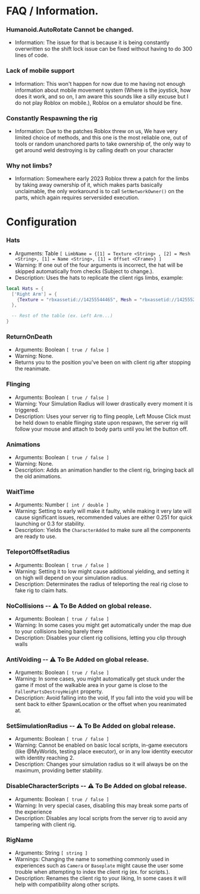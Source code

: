# FAQ / Information.

### Humanoid.AutoRotate Cannot be changed.
  - Information: The issue for that is because it is being constantly overwritten so the shift lock issue can be fixed without having to do 300 lines of code.

### Lack of mobile support
  - Information: This won't happen for now due to me having not enough information about mobile movement system (Where is the joystick, how does it work, and so on, I am aware this sounds like a silly excuse but I do not play Roblox on mobile.), Roblox on a emulator should be fine.

### Constantly Respawning the rig
  - Information: Due to the patches Roblox threw on us, We have very limited choice of methods, and this one is the most reliable one, out of tools or random unanchored parts to take ownership of, the only way to get around weld destroying is by calling death on your character

### Why not limbs?
  - Information: Somewhere early 2023 Roblox threw a patch for the limbs by taking away ownership of it, which makes parts basically unclaimable, the only workaround is to call `SetNetworkOwner()` on the parts, which again requires serversided execution.

# Configuration

### Hats
- Arguments: Table `[ LimbName = {[1] = Texture <String> , [2] = Mesh <String>, [1] = Name <String>, [1] = Offset <CFrame>} ]`
- Warning: If one out of the four arguments is incorrect, the hat will be skipped automatically from checks (Subject to change.).
- Description: Uses the hats to replicate the client rigs limbs, example:

```lua
local Hats = {
  ['Right Arm'] = {
    {Texture = "rbxassetid://14255544465", Mesh = "rbxassetid://14255522247", Name = "RARM", Offset = CFrame.Angles(0, 0, math.rad(90))}
  },

  -- Rest of the table (ex. Left Arm...)
}
```

### ReturnOnDeath
- Arguments: Boolean `[ true / false ]`
- Warning: None.
- Returns you to the position you've been on with client rig after stopping the reanimate.

### Flinging
- Arguments: Boolean `[ true / false ]`
- Warning: Your Simulation Radius will lower drastically every moment it is triggered.
- Description: Uses your server rig to fling people, Left Mouse Click must be held down to enable flinging state upon respawn, the server rig will follow your mouse and attach to body parts until you let the button off.

### Animations
- Arguments: Boolean `[ true / false ]`
- Warning: None.
- Description: Adds an animation handler to the client rig, bringing back all the old animations.

### WaitTime
- Arguments: Number `[ int / double ]`
- Warning: Setting to early will make it faulty, while making it very late will cause significant issues, recommended values are either 0.251 for quick launching or 0.3 for stability.
- Description: Yields the `CharacterAdded` to make sure all the components are ready to use.

### TeleportOffsetRadius
- Arguments: Boolean `[ true / false ]`
- Warning: Setting it to low might cause additional yielding, and setting it on high will depend on your simulation radius.
- Description: Determinates the radius of teleporting the real rig close to fake rig to claim hats.

### NoCollisions -- ⚠ To Be Added on global release.
- Arguments: Boolean `[ true / false ]`
- Warning: In some cases you might get automatically under the map due to your collisions being barely there
- Description: Disables your client rig collisions, letting you clip through walls

### AntiVoiding -- ⚠ To Be Added on global release.
- Arguments: Boolean `[ true / false ]`
- Warning: In some cases, you might automatically get stuck under the game if most of the walkable area in your game is close to the `FallenPartsDestroyHeight` property.
- Description: Avoid falling into the void, If you fall into the void you will be sent back to either SpawnLocation or the offset when you reanimated at.

### SetSimulationRadius -- ⚠ To Be Added on global release.
- Arguments: Boolean `[ true / false ]`
- Warning: Cannot be enabled on basic local scripts, in-game executors (like @MyWorlds, testing place executor), or in any low identity executor with identity reaching 2.
- Description: Changes your simulation radius so it will always be on the maximum, providing better stability.

### DisableCharacterScripts -- ⚠ To Be Added on global release.
- Arguments: Boolean `[ true / false ]`
- Warning: In very special cases, disabling this may break some parts of the experience 
- Description: Disables any local scripts from the server rig to avoid any tampering with client rig.

### RigName
- Arguments: String `[ string ]`
- Warnings: Changing the name to something commonly used in experiences such as `Camera` or `Baseplate` might cause the user some trouble when attempting to index the client rig (ex. for scripts.).
- Description: Renames the client rig to your liking, In some cases it will help with compatibility along other scripts.
